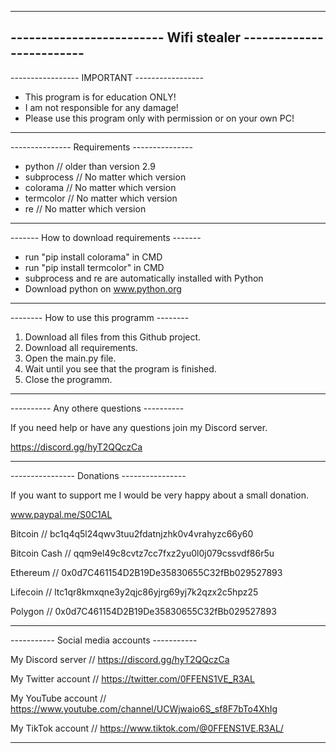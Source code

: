 -----------------------------------------------------------------
------------------------- Wifi stealer -------------------------
-----------------------------------------------------------------


----------------- IMPORTANT -----------------

- This program is for education ONLY!
- I am not responsible for any damage!
- Please use this program only with permission or on your own PC!

---------------------------------------------
--------------- Requirements ---------------

- python // older than version 2.9
- subprocess // No matter which version
- colorama // No matter which version
- termcolor // No matter which version
- re // No matter which version

-------------------------------------------
------- How to download requirements -------

- run "pip install colorama" in CMD
- run "pip install termcolor" in CMD
- subprocess and re are automatically installed with Python
- Download python on www.python.org

-------------------------------------------
-------- How to use this programm --------

1. Download all files from this Github project.
2. Download all requirements.
3. Open the main.py file.
4. Wait until you see that the program is finished.
5. Close the programm.

------------------------------------------
---------- Any othere questions ----------

If you need help or have any questions join my Discord server.

https://discord.gg/hyT2QQczCa

------------------------------------------
---------------- Donations ----------------

If you want to support me I would be very happy about a small donation.

www.paypal.me/S0C1AL

Bitcoin // bc1q4q5l24qwv3tuu2fdatnjzhk0v4vrahyzc66y60

Bitcoin Cash // qqm9el49c8cvtz7cc7fxz2yu0l0j079cssvdf86r5u

Ethereum // 0x0d7C461154D2B19De35830655C32fBb029527893

Lifecoin // ltc1qr8kmxqne3y2qjc86yjrg69yj7k2qzx2c5hpz25

Polygon // 0x0d7C461154D2B19De35830655C32fBb029527893

--------------------------------------------
----------- Social media accounts -----------

My Discord server // https://discord.gg/hyT2QQczCa

My Twitter account // https://twitter.com/0FFENS1VE_R3AL

My YouTube account // https://www.youtube.com/channel/UCWjwaio6S_sf8F7bTo4XhIg

My TikTok account // https://www.tiktok.com/@0FFENS1VE.R3AL/

---------------------------------------------
